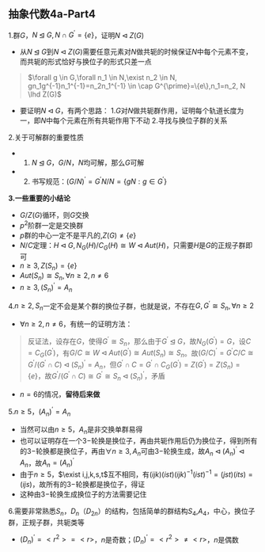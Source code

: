 ## 抽象代数4a-Part4

1.群$G$，$N \unlhd G,N \cap G^{\prime}=\{e\}$，证明$N \lhd Z(G)$

+ 从$N \unlhd G$到$N \lhd Z(G)$需要任意元素对$N$做共轭的时候保证$N$中每个元素不变，而共轭的形式恰好与换位子的形式只差一点

> $\forall g \in G,\forall n_1 \in N,\exist n_2 \in N, gn_1g^{-1}n_1^{-1}=n_2n_1^{-1} \in \cap G^{\prime}=\{e\},n_1=n_2, N \lhd Z(G)$

+ 要证明$N \lhd G$，有两个思路：
  1.$G$对$N$做共轭群作用，证明每个轨道长度为一，即$N$中每个元素在所有共轭作用下不动
  2.寻找与换位子群的关系

2.关于可解群的重要性质

+ 1. $N \unlhd G$，$G/N$，$N$均可解，那么$G$可解
+ 2. 书写规范：$(G/N)^{\prime}=G^{\prime}N/N=\{gN:g \in G^{\prime}\}$

**3.一些重要的小结论**

+ $G/Z(G)$循环，则$G$交换
+ $p^2$阶群一定是交换群
+ $p$群的中心一定不是平凡的,$Z(G)\neq \{e\}$
+ $N/C$定理：$H \lhd G, N_G(H)/C_G(H)\cong W \lhd Aut(H)$，只需要$H$是$G$的正规子群即可
+ $n\geq 3, Z(S_n)=\{e\}$
+ $Aut(S_n)\cong S_n , \forall n \geq 2, n\neq 6$
+ $n \geq 3, (S_n)^{\prime}=A_n$

4.$n \geq 2, S_n$一定不会是某个群的换位子群，也就是说，不存在$G,G^{\prime}\cong S_n, \forall n\geq 2$

+ $\forall n \geq 2 , n\neq 6$，有统一的证明方法：

> 反证法，设存在$G$，使得$G^{\prime}\cong S_n$，那么由于$G^{\prime} \unlhd G$，故$N_G(G^{\prime})=G$，设$C=C_G(G^{\prime})$，有$G/C \cong W \lhd Aut(G^{\prime})\cong Aut(S_n)\cong S_n$。故$(G/C)^{\prime} =G^{\prime}C/C \cong G^{\prime}/(G^{\prime} \cap C) \lhd (S_n)^{\prime}=A_n$，但$G^{\prime} \cap C=G^{\prime} \cap C_G(G^{\prime})=Z(G^{\prime})=Z(S_n)=\{e\}$，故$G^{\prime}/(G^{\prime} \cap C) \cong G^{\prime} \cong S_n \lhd (S_n)^{\prime}$，矛盾
+ $n=6$的情况，**留待后来做**

5.$n \geq 5$，$(A_n)^{\prime}=A_n$
+ 当然可以由$n \geq 5$，$A_n$是非交换单群易得
+ 也可以证明存在一个$3-$轮换是换位子，再由共轭作用后仍为换位子，得到所有的$3-$轮换都是换位子，再由$\forall n \geq 3, A_n$可由$3-$轮换生成，故$A_n \lhd (A_n)^{\prime} \lhd A_n$，故$A_n = (A_n)^{\prime}$
+ 由于$n \geq 5$，$\exist i,j,k,s,t$互不相同，有$(ijk)(ist)(ijk)^{-1}(ist)^{-1}=(jst)(its)=(ijs)$，故所有的$3-$轮换都是换位子，得证
+ 这种由$3-$轮换生成换位子的方法需要记住

6.需要非常熟悉$S_n$，$D_{n}$（$D_{2n}$）的结构，包括简单的群结构$S_4$,$A_4$，中心，换位子群，正规子群，共轭类等
+ $(D_n)^{\prime}=<r^{2}>=<r>$，$n$是奇数；$(D_n)^{\prime}=<r^{2}>\neq <r>$，$n$是偶数